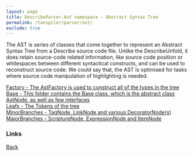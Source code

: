 ```yaml
---
layout: page
title: DescribeParser.Ast namespace - Abstract Syntax Tree
permalink: /tanspiler/parser/ast/
exclude: true
---
```

The AST is series of classes that come together to represent an Abstract Syntax Tree from a Describe source code file. Unlike the DescribeUnfold, it does retain source-code related information, like source code position or whitespaces between different syntactical constructs, and can be used to reconstruct source code. We could say that, the AST is optimised for tasks where source code manipulation of highlighting is needed.
	
[Factory - The AstFactory is used to construct all of the types in the tree](/tanspiler/parser/ast/factory/)<br>
[Base - This folder contains the Base class, which is the abstract class AstNode, as well as few interfaces](/tanspiler/parser/ast/base/)<br>
[Leafs - The Tokens of the tree](/tanspiler/parser/ast/leafs/)<br>
[MinorBranches - TagNode, LinkNode and various DecoratorNode(s)](/tanspiler/parser/ast/minor-branches/)<br>
[MajorBranches - ScriptureNode, ExpressionNode and ItemNode](/tanspiler/parser/ast/major-branches/)<br>

### Links
[Back](/tanspiler/parser/)